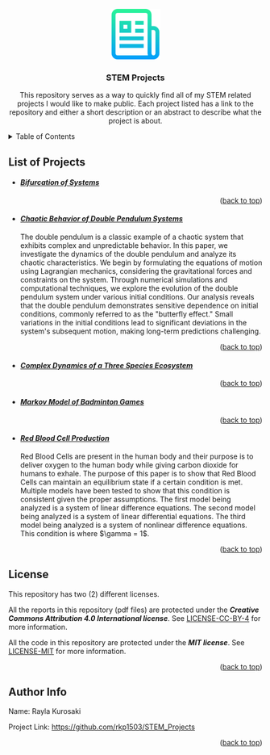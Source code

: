 <!--
*** Author: Rayla Kurosaki
*** GitHub: https://github.com/rkp1503
-->
<!DOCTYPE html>
<html>
<body>

<a name="readme-top"></a>


<!-- PROJECT LOGO -->
<div align="center">
    <a href="https://github.com/rkp1503/STEM_Projects"><img src="assets/logo.png" alt="Logo" width="100" height="auto"></a>
    <h3 align="center">STEM Projects</h3>
    <p align="center">
        This repository serves as a way to quickly find all of my STEM related projects I would like to make public. Each project listed has a link to the repository and either a short description or an abstract to describe what the project is about.
        <br />
    </p>
</div>


<!-- TABLE OF CONTENTS -->
<details>
<summary>Table of Contents</summary>
<ol>
    <li>List of Projects
        <ul>
            <li><a href="#bifurcation-of-systems">Bifurcation of Systems</a></li>
            <li><a href="#chaotic-behavior-of-double-pendulum-systems">Chaotic Behavior of Double Pendulum Systems</a></li>
            <li><a href="#complex-dynamics-of-a-three-species-ecosystem">Complex Dynamics of a Three Species Ecosystem</a></li>
            <li><a href="#markov-model-of-badminton-games">Markov Model of Badminton Games</a></li>
            <li><a href="#red-blood-cell-production">Red Blood Cell Production</a></li>
        </ul>
    </li>
    <li><a href="#license">License</a></li>
    <li><a href="#author-info">Author Info</a></li>
</ol>
</details>


<!-- LIST OF PROJECTS -->
<div>
    <h2>List of Projects</h2>
    <ul>
        <!-- <li>
            <h4 id="project-title"><a href="projects/project_title"><i>project_title</i></a></h4>
            <p></p>
            <p align="right">(<a href="#readme-top">back to top</a>)</p>
        </li> -->
        <li>
            <h4 id="bifurcation-of-systems"><a href="https://example.com"><i>Bifurcation of Systems</i></a></h4>
            <p></p>
            <p align="right">(<a href="#readme-top">back to top</a>)</p>
        </li>
        <li>
            <h4 id="chaotic-behavior-of-double-pendulum-systems"><a href="projects/Chaotic Behavior of Double Pendulum Systems"><i>Chaotic Behavior of Double Pendulum Systems</i></a></h4>
            <p>The double pendulum is a classic example of a chaotic system that exhibits complex and unpredictable behavior. In this paper, we investigate the dynamics of the double pendulum and analyze its chaotic characteristics. We begin by formulating the equations of motion using Lagrangian mechanics, considering the gravitational forces and constraints on the system. Through numerical simulations and computational techniques, we explore the evolution of the double pendulum system under various initial conditions. Our analysis reveals that the double pendulum demonstrates sensitive dependence on initial conditions, commonly referred to as the "butterfly effect." Small variations in the initial conditions lead to significant deviations in the system's subsequent motion, making long-term predictions challenging.</p>
            <p align="right">(<a href="#readme-top">back to top</a>)</p>
        </li>
        <li>
            <h4 id="complex-dynamics-of-a-three-species-ecosystem"><a href="https://example.com"><i>Complex Dynamics of a Three Species Ecosystem</i></a></h4>
            <p></p>
            <p align="right">(<a href="#readme-top">back to top</a>)</p>
        </li>
        <li>
            <h4 id="markov-model-of-badminton-games"><a href="https://example.com"><i>Markov Model of Badminton Games</i></a></h4>
            <p></p>
            <p align="right">(<a href="#readme-top">back to top</a>)</p>
        </li>
        <li>
            <h4 id="red-blood-cell-production"><a href="projects/Red Blood Cell Production"><i>Red Blood Cell Production</i></a></h4>
            <p>Red Blood Cells are present in the human body and their purpose is to deliver oxygen to the human body while giving carbon dioxide for humans to exhale. The purpose of this paper is to show that Red Blood Cells can maintain an equilibrium state if a certain condition is met. Multiple models have been tested to show that this condition is consistent given the proper assumptions. The first model being analyzed is a system of linear difference equations. The second model being analyzed is a system of linear differential equations. The third model being analyzed is a system of nonlinear difference equations. This condition is where $\gamma = 1$.</p>
            <p align="right">(<a href="#readme-top">back to top</a>)</p>
        </li>
    </ul>
</div>

<!-- LICENSE -->
<div>
    <h2 id="license">License</h2>
    <p>This repository has two (2) different licenses.</p>
    <p>All the reports in this repository (pdf files) are protected under the <b><i>Creative Commons Attribution 4.0 International license</i></b>. See <a href="LICENSE-CC-BY-4">LICENSE-CC-BY-4</a> for more information.</p>
    <p>All the code in this repository are protected under the <b><i>MIT license</i></b>. See <a href="LICENSE-MIT">LICENSE-MIT</a> for more information.</p>
    <p align="right">(<a href="#readme-top">back to top</a>)</p>
</div>


<!-- AUTHOR INFO -->
<div>
    <h2 id="author-info">Author Info</h2>
    <p>Name: Rayla Kurosaki</p>
    <p>Project Link: <a href="https://github.com/rkp1503/STEM_Projects">https://github.com/rkp1503/STEM_Projects</a></p>
    <p align="right">(<a href="#readme-top">back to top</a>)</p>
</div>
